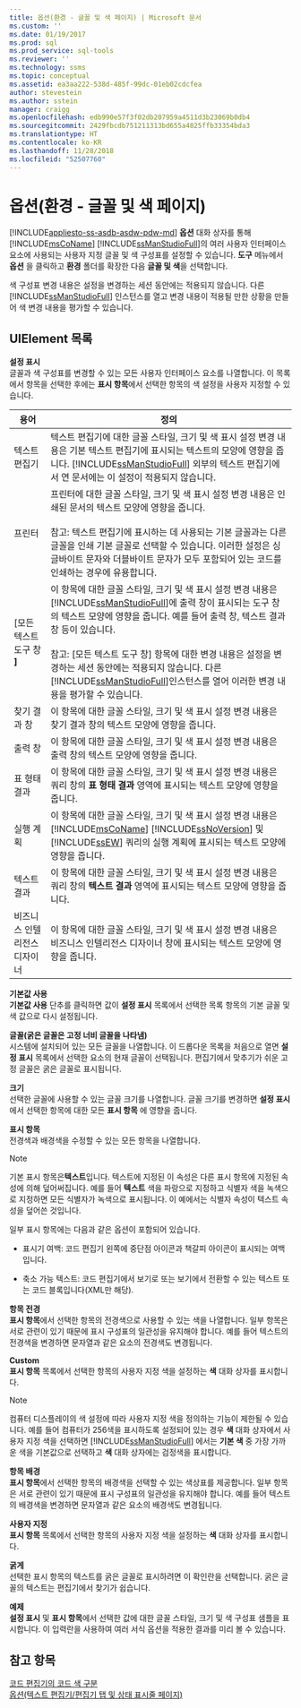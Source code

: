 ```yaml
---
title: 옵션(환경 - 글꼴 및 색 페이지) | Microsoft 문서
ms.custom: ''
ms.date: 01/19/2017
ms.prod: sql
ms.prod_service: sql-tools
ms.reviewer: ''
ms.technology: ssms
ms.topic: conceptual
ms.assetid: ea3aa222-538d-485f-99dc-01eb02cdcfea
author: stevestein
ms.author: sstein
manager: craigg
ms.openlocfilehash: edb990e57f3f02db207959a4511d3b23069b0db4
ms.sourcegitcommit: 2429fbcdb751211313bd655a4825ffb33354bda3
ms.translationtype: HT
ms.contentlocale: ko-KR
ms.lasthandoff: 11/28/2018
ms.locfileid: "52507760"
---
```

# <a name="options-environment---fonts-and-colors-page"></a>옵션(환경 - 글꼴 및 색 페이지)
[!INCLUDE[appliesto-ss-asdb-asdw-pdw-md](../../includes/appliesto-ss-asdb-asdw-pdw-md.md)]
**옵션** 대화 상자를 통해 [!INCLUDE[msCoName](../../includes/msconame_md.md)] [!INCLUDE[ssManStudioFull](../../includes/ssmanstudiofull-md.md)]의 여러 사용자 인터페이스 요소에 사용되는 사용자 지정 글꼴 및 색 구성표를 설정할 수 있습니다. **도구** 메뉴에서 **옵션** 을 클릭하고 **환경** 폴더를 확장한 다음 **글꼴 및 색**을 선택합니다.  
  
색 구성표 변경 내용은 설정을 변경하는 세션 동안에는 적용되지 않습니다. 다른 [!INCLUDE[ssManStudioFull](../../includes/ssmanstudiofull-md.md)] 인스턴스를 열고 변경 내용이 적용될 만한 상황을 만들어 색 변경 내용을 평가할 수 있습니다.  
  
## <a name="uielement-list"></a>UIElement 목록  
**설정 표시**  
글꼴과 색 구성표를 변경할 수 있는 모든 사용자 인터페이스 요소를 나열합니다. 이 목록에서 항목을 선택한 후에는 **표시 항목**에서 선택한 항목의 색 설정을 사용자 지정할 수 있습니다.  
  
|용어|정의|  
|--------|--------------|  
|텍스트 편집기|텍스트 편집기에 대한 글꼴 스타일, 크기 및 색 표시 설정 변경 내용은 기본 텍스트 편집기에 표시되는 텍스트의 모양에 영향을 줍니다. [!INCLUDE[ssManStudioFull](../../includes/ssmanstudiofull-md.md)] 외부의 텍스트 편집기에서 연 문서에는 이 설정이 적용되지 않습니다.|  
|프린터|프린터에 대한 글꼴 스타일, 크기 및 색 표시 설정 변경 내용은 인쇄된 문서의 텍스트 모양에 영향을 줍니다.<br /><br />참고: 텍스트 편집기에 표시하는 데 사용되는 기본 글꼴과는 다른 글꼴을 인쇄 기본 글꼴로 선택할 수 있습니다. 이러한 설정은 싱글바이트 문자와 더블바이트 문자가 모두 포함되어 있는 코드를 인쇄하는 경우에 유용합니다.|  
|[모든 텍스트 도구 창 **]**|이 항목에 대한 글꼴 스타일, 크기 및 색 표시 설정 변경 내용은 [!INCLUDE[ssManStudioFull](../../includes/ssmanstudiofull-md.md)]에 출력 창이 표시되는 도구 창의 텍스트 모양에 영향을 줍니다. 예를 들어 출력 창, 텍스트 결과 창 등이 있습니다.<br /><br />참고: [모든 텍스트 도구 창] 항목에 대한 변경 내용은 설정을 변경하는 세션 동안에는 적용되지 않습니다. 다른 [!INCLUDE[ssManStudioFull](../../includes/ssmanstudiofull-md.md)]인스턴스를 열어 이러한 변경 내용을 평가할 수 있습니다.|  
|찾기 결과 창|이 항목에 대한 글꼴 스타일, 크기 및 색 표시 설정 변경 내용은 찾기 결과 창의 텍스트 모양에 영향을 줍니다.|  
|출력 창|이 항목에 대한 글꼴 스타일, 크기 및 색 표시 설정 변경 내용은 출력 창의 텍스트 모양에 영향을 줍니다.|  
|표 형태 결과|이 항목에 대한 글꼴 스타일, 크기 및 색 표시 설정 변경 내용은 쿼리 창의 **표 형태 결과** 영역에 표시되는 텍스트 모양에 영향을 줍니다.|  
|실행 계획|이 항목에 대한 글꼴 스타일, 크기 및 색 표시 설정 변경 내용은 [!INCLUDE[msCoName](../../includes/msconame_md.md)] [!INCLUDE[ssNoVersion](../../includes/ssnoversion-md.md)] 및 [!INCLUDE[ssEW](../../includes/ssew-md.md)] 쿼리의 실행 계획에 표시되는 텍스트 모양에 영향을 줍니다.|  
|텍스트 결과|이 항목에 대한 글꼴 스타일, 크기 및 색 표시 설정 변경 내용은 쿼리 창의 **텍스트 결과** 영역에 표시되는 텍스트 모양에 영향을 줍니다.|  
|비즈니스 인텔리전스 디자이너|이 항목에 대한 글꼴 스타일, 크기 및 색 표시 설정 변경 내용은 비즈니스 인텔리전스 디자이너 창에 표시되는 텍스트 모양에 영향을 줍니다.|  
  
**기본값 사용**  
**기본값 사용** 단추를 클릭하면 값이 **설정 표시** 목록에서 선택한 목록 항목의 기본 글꼴 및 색 값으로 다시 설정됩니다.  
  
**글꼴(굵은 글꼴은 고정 너비 글꼴을 나타냄)**  
시스템에 설치되어 있는 모든 글꼴을 나열합니다. 이 드롭다운 목록을 처음으로 열면 **설정 표시** 목록에서 선택한 요소의 현재 글꼴이 선택됩니다. 편집기에서 맞추기가 쉬운 고정 글꼴은 굵은 글꼴로 표시됩니다.  
  
**크기**  
선택한 글꼴에 사용할 수 있는 글꼴 크기를 나열합니다. 글꼴 크기를 변경하면 **설정 표시** 에서 선택한 항목에 대한 모든 **표시 항목** 에 영향을 줍니다.  
  
**표시 항목**  
전경색과 배경색을 수정할 수 있는 모든 항목을 나열합니다.  
  
> [!NOTE]  
> 기본 표시 항목은**텍스트**입니다. 텍스트에 지정된 이 속성은 다른 표시 항목에 지정된 속성에 의해 덮어써집니다. 예를 들어 **텍스트** 색을 파랑으로 지정하고 식별자 색을 녹색으로 지정하면 모든 식별자가 녹색으로 표시됩니다. 이 예에서는 식별자 속성이 텍스트 속성을 덮어쓴 것입니다.  
  
일부 표시 항목에는 다음과 같은 옵션이 포함되어 있습니다.  
  
-   표시기 여백: 코드 편집기 왼쪽에 중단점 아이콘과 책갈피 아이콘이 표시되는 여백입니다.  
  
-   축소 가능 텍스트: 코드 편집기에서 보기로 또는 보기에서 전환할 수 있는 텍스트 또는 코드 블록입니다(XML만 해당).  
  
**항목 전경**  
**표시 항목**에서 선택한 항목의 전경색으로 사용할 수 있는 색을 나열합니다. 일부 항목은 서로 관련이 있기 때문에 표시 구성표의 일관성을 유지해야 합니다. 예를 들어 텍스트의 전경색을 변경하면 문자열과 같은 요소의 전경색도 변경됩니다.  
  
**Custom**  
**표시 항목** 목록에서 선택한 항목의 사용자 지정 색을 설정하는 **색** 대화 상자를 표시합니다.  
  
> [!NOTE]  
> 컴퓨터 디스플레이의 색 설정에 따라 사용자 지정 색을 정의하는 기능이 제한될 수 있습니다. 예를 들어 컴퓨터가 256색을 표시하도록 설정되어 있는 경우 **색** 대화 상자에서 사용자 지정 색을 선택하면 [!INCLUDE[ssManStudioFull](../../includes/ssmanstudiofull-md.md)] 에서는 **기본 색** 중 가장 가까운 색을 기본값으로 선택하고 **색** 대화 상자에는 검정색을 표시합니다.  
  
**항목 배경**  
**표시 항목**에서 선택한 항목의 배경색을 선택할 수 있는 색상표를 제공합니다. 일부 항목은 서로 관련이 있기 때문에 표시 구성표의 일관성을 유지해야 합니다. 예를 들어 텍스트의 배경색을 변경하면 문자열과 같은 요소의 배경색도 변경됩니다.  
  
**사용자 지정**  
**표시 항목** 목록에서 선택한 항목의 사용자 지정 색을 설정하는 **색** 대화 상자를 표시합니다.  
  
**굵게**  
선택한 표시 항목의 텍스트를 굵은 글꼴로 표시하려면 이 확인란을 선택합니다. 굵은 글꼴의 텍스트는 편집기에서 찾기가 쉽습니다.  
  
**예제**  
**설정 표시** 및 **표시 항목**에서 선택한 값에 대한 글꼴 스타일, 크기 및 색 구성표 샘플을 표시합니다. 이 입력란을 사용하여 여러 서식 옵션을 적용한 결과를 미리 볼 수 있습니다.  
  
## <a name="see-also"></a>참고 항목  
[코드 편집기의 코드 색 구분](../../relational-databases/scripting/color-coding-in-query-editors.md)  
[옵션(텍스트 편집기/편집기 탭 및 상태 표시줄 페이지)](https://msdn.microsoft.com/e4815678-7885-4631-878f-c6a2b857ee05)  
  
